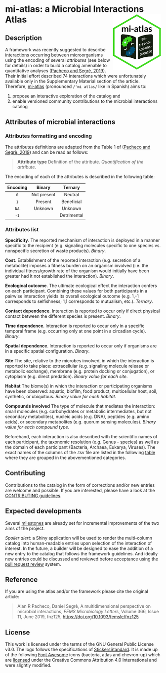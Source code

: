 # mi-atlas: a Microbial Interactions Atlas <img src="docs/content/extra/logo.png" align="right" width="155" height="179"/>

## Description

A framework was recently suggested to describe interactions occurring between microorganisms using the encoding of several *attributes* (see below for details) in order to build a catalog amenable to quantitative analyses ([Pacheco and Segrè, 2019](https://doi.org/10.1093/femsle/fnz125)).
Their initial effort described 74 interactions which were unfortunately available only in the Supplementary Material section of the article.
Therefore, [mi-atlas](https://github.com/cpauvert/mi-atlas) (pronounced `/'mi atlas/` like in Spanish) aims to:

1. propose an interactive exploration of the catalog and
2. enable versioned community contributions to the microbial interactions catalog

## Attributes of microbial interactions

### Attributes formatting and encoding

The attributes definitions are adapted from the Table 1 of ([Pacheco and Segrè, 2019](https://doi.org/10.1093/femsle/fnz125)) and can be read as follows:

> **Attribute type** Definition of the attribute. *Quantification of the attribute*.

The encoding of each of the attributes is described in the following table:


| **Encoding** |  **Binary** | **Ternary** |
|:------------:|:-----------:|:-----------:|
|      `0`     | Not present |   Neutral   |
|      `1`     |   Present   |  Beneficial |
|     `NA`     |   Unknown   |   Unknown   |
|     `-1`     |             | Detrimental |


### Attributes list

**Specificity**. The reported mechanism of interaction is deployed in a manner specific to the recipient (e.g. signaling molecules specific to one species vs. nonspecific secretion of waste products). *Binary*.

**Cost**. Establishment of the reported interaction (e.g. secretion of a metabolite) imposes a fitness burden on an organism involved (i.e. the individual fitness/growth rate of the organism would initially have been greater had it not established the interaction). *Binary*.

**Ecological outcome**. The ultimate ecological effect the interaction confers on each participant. Combining these values for both participants in a pairwise interaction yields its overall ecological outcome (e.g. 1,-1 corresponds to selfishness; 1,1 corresponds to mutualism, etc.). *Ternary*.

**Contact dependence**. Interaction is reported to occur only if direct physical contact between the different species is present. *Binary*.

**Time dependence**. Interaction is reported to occur only in a specific temporal frame (e.g. occurring only at one point in a circadian cycle). *Binary*.

**Spatial dependence**. Interaction is reported to occur only if organisms are in a specific spatial configuration. *Binary*.

**Site** The site, relative to the microbes involved, in which the interaction is reported to take place: extracellular (e.g. signaling molecule release or metabolic exchange), membrane (e.g. protein docking or conjugation), or cytoplasm (e.g. direct predation). *Binary value for each site*.

**Habitat** The biome(s) in which the interaction or participating organisms have been observed: aquatic, biofilm, food product, multicellular host, soil, synthetic, or ubiquitous. *Binary value for each habitat*.

**Compounds involved** The type of molecule that mediates the interaction: small molecules (e.g. carbohydrates or metabolic intermediates, but not secondary metabolites), nucleic acids (e.g. DNA), peptides (e.g. amino acids), or secondary metabolites (e.g. quorum sensing molecules). *Binary value for each compound type*.

Beforehand, each interaction is also described with the scientific names of each participant, the taxonomic resolution (e.g. Genus - species) as well as the domain of each participant (Bacteria, Archaea, Eukarya, Viruses). 
The exact names of the columns of the .tsv file are listed in the following [table](https://github.com/cpauvert/mi-atlas/blob/main/columns-mi-atlas.tsv) where they are grouped in the abovementioned categories.

## Contributing

Contributions to the catalog in the form of corrections and/or new entries are welcome and possible. If you are interested, please have a look at the [CONTRIBUTING guidelines](CONTRIBUTING.md). 

## Expected developments

Several [milestones](https://github.com/cpauvert/mi-atlas/milestones) are already set for incremental improvements of the two aims of the project.

*Spoiler alert*: a Shiny application will be used to render the multi-column catalog into human-readable entries upon selection of the interaction of interest. 
In the future, a builder will be designed to ease the addition of a new entry to the catalog that follows the framework guidelines.
And ideally new entries could be discussed and reviewed before acceptance using the [pull request review](https://docs.github.com/en/github/collaborating-with-issues-and-pull-requests/about-pull-request-reviews#about-pull-request-reviews) system.

## Reference

If you are using the atlas and/or the framework please cite the original article:

> Alan R Pacheco, Daniel Segrè, A multidimensional perspective on microbial interactions, *FEMS Microbiology Letters*, Volume 366, Issue 11, June 2019, fnz125, https://doi.org/10.1093/femsle/fnz125

## License

This work is licensed under the terms of the GNU General Public License v3.0. The logo follows the specifications of [StickersStandard](https://github.com/terinjokes/StickersStandard). It is made up of the following [Font Awesome](https://fontawesome.com) icons (bacteria, atlas and chevron-up) which are [licensed](https://fontawesome.com/license) under the Creative Commons Attribution 4.0 International and were slightly modified.
